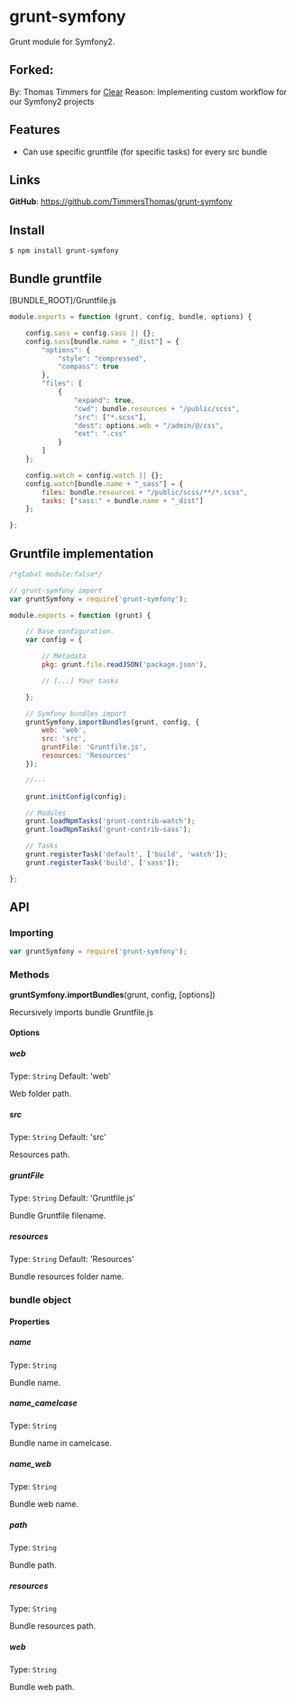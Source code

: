 grunt-symfony
=============

Grunt module for Symfony2.

Forked:
--------

By: Thomas Timmers for [Clear](http://cleardigital.be)
Reason: Implementing custom workflow for our Symfony2 projects

Features
--------

  * Can use specific gruntfile (for specific tasks) for every src bundle

Links
-----

**GitHub**: https://github.com/TimmersThomas/grunt-symfony


Install
-------

    $ npm install grunt-symfony

Bundle gruntfile
-------------

[BUNDLE_ROOT]/Gruntfile.js

```javascript
module.exports = function (grunt, config, bundle, options) {

    config.sass = config.sass || {};
    config.sass[bundle.name + "_dist"] = {
        "options": {
            "style": "compressed",
            "compass": true
        },
        "files": [
            {
                "expand": true,
                "cwd": bundle.resources + "/public/scss",
                "src": ["*.scss"],
                "dest": options.web + "/admin/@/css",
                "ext": ".css"
            }
        ]
    };

    config.watch = config.watch || {};
    config.watch[bundle.name + "_sass"] = {
        files: bundle.resources + "/public/scss/**/*.scss",
        tasks: ["sass:" + bundle.name + "_dist"]
    };

};
```

Gruntfile implementation
------------------------

```javascript
/*global module:false*/

// grunt-symfony import
var gruntSymfony = require('grunt-symfony');

module.exports = function (grunt) {

    // Base configuration.
    var config = {

        // Metadata
        pkg: grunt.file.readJSON('package.json'),

        // [...] Your tasks

    };

    // Symfony bundles import
    gruntSymfony.importBundles(grunt, config, {
        web: 'web',
        src: 'src',
        gruntFile: 'Gruntfile.js',
        resources: 'Resources'
    });

    //---

    grunt.initConfig(config);

    // Modules
    grunt.loadNpmTasks('grunt-contrib-watch');
    grunt.loadNpmTasks('grunt-contrib-sass');

    // Tasks
    grunt.registerTask('default', ['build', 'watch']);
    grunt.registerTask('build', ['sass']);

};

```

API
---

### Importing

```javascript
var gruntSymfony = require('grunt-symfony');
```

### Methods

**gruntSymfony.importBundles**(grunt, config, [options])

Recursively imports bundle Gruntfile.js

#### Options

##### web

Type: `String` Default: 'web'

Web folder path.

##### src

Type: `String` Default: 'src'

Resources path.

##### gruntFile

Type: `String` Default: 'Gruntfile.js'

Bundle Gruntfile filename.

##### resources

Type: `String` Default: 'Resources'

Bundle resources folder name.



### bundle object

#### Properties

##### name

Type: `String`

Bundle name.

##### name_camelcase

Type: `String`

Bundle name in camelcase.

##### name_web

Type: `String`

Bundle web name.

##### path

Type: `String`

Bundle path.

##### resources

Type: `String`

Bundle resources path.

##### web

Type: `String`

Bundle web path.

